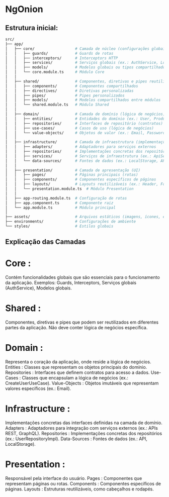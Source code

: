 # NgOnion

## Estrutura inicial:
``` bash
src/
├── app/
│   ├── core/                  # Camada de núcleo (configurações globais)
│   │   ├── guards/            # Guards de rotas
│   │   ├── interceptors/      # Interceptors HTTP
│   │   ├── services/          # Serviços globais (ex.: AuthService, LoggerService)
│   │   ├── models/            # Modelos globais ou tipos compartilhados
│   │   └── core.module.ts     # Módulo Core
│   │
│   ├── shared/                # Componentes, diretivas e pipes reutilizáveis
│   │   ├── components/        # Componentes compartilhados
│   │   ├── directives/        # Diretivas personalizadas
│   │   ├── pipes/             # Pipes personalizados
│   │   ├── models/            # Modelos compartilhados entre módulos
│   │   └── shared.module.ts   # Módulo Shared
│   │
│   ├── domain/                # Camada de domínio (lógica de negócios)
│   │   ├── entities/          # Entidades do domínio (ex.: User, Product)
│   │   ├── repositories/      # Interfaces de repositório (contratos)
│   │   ├── use-cases/         # Casos de uso (lógica de negócios)
│   │   └── value-objects/     # Objetos de valor (ex.: Email, Password)
│   │
│   ├── infrastructure/        # Camada de infraestrutura (implementações concretas)
│   │   ├── adapters/          # Adaptadores para serviços externos
│   │   ├── repositories/      # Implementações concretas dos repositórios
│   │   ├── services/          # Serviços de infraestrutura (ex.: ApiService)
│   │   └── data-sources/      # Fontes de dados (ex.: LocalStorage, API)
│   │
│   ├── presentation/          # Camada de apresentação (UI)
│   │   ├── pages/             # Páginas principais (rotas)
│   │   ├── components/        # Componentes específicos de páginas
│   │   ├── layouts/           # Layouts reutilizáveis (ex.: Header, Footer)
│   │   └── presentation.module.ts  # Módulo Presentation
│   │
│   ├── app-routing.module.ts  # Configuração de rotas
│   ├── app.component.ts       # Componente raiz
│   └── app.module.ts          # Módulo principal
│
├── assets/                    # Arquivos estáticos (imagens, ícones, etc.)
├── environments/              # Configurações de ambiente
└── styles/                    # Estilos globais
```

## Explicação das Camadas
# Core :
Contém funcionalidades globais que são essenciais para o funcionamento da aplicação.
Exemplos: Guards, Interceptors, Serviços globais (AuthService), Modelos globais.

# Shared :
Componentes, diretivas e pipes que podem ser reutilizados em diferentes partes da aplicação.
Não deve conter lógica de negócios específica.

# Domain :
Representa o coração da aplicação, onde reside a lógica de negócios.
Entities : Classes que representam os objetos principais do domínio.
Repositories : Interfaces que definem contratos para acesso a dados.
Use-Cases : Classes que encapsulam a lógica de negócios (ex.: CreateUserUseCase).
Value-Objects : Objetos imutáveis que representam valores específicos (ex.: Email).

# Infrastructure :
Implementações concretas das interfaces definidas na camada de domínio.
Adapters : Adaptadores para integração com serviços externos (ex.: APIs REST, GraphQL).
Repositories : Implementações concretas dos repositórios (ex.: UserRepositoryImpl).
Data-Sources : Fontes de dados (ex.: API, LocalStorage).

# Presentation :
Responsável pela interface do usuário.
Pages : Componentes que representam páginas ou rotas.
Components : Componentes específicos de páginas.
Layouts : Estruturas reutilizáveis, como cabeçalhos e rodapés.
